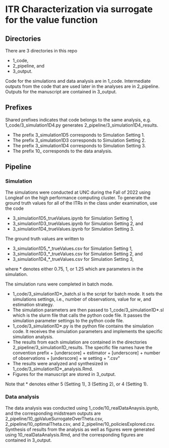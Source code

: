 # ITR Characterization via surrogate for the value function

## Directories
There are 3 directories in this repo

  * 1_code,
  * 2_pipeline, and
  * 3_output.
  
Code for the simulations and data analysis are in 1_code. Intermediate outputs from the code that are used later in the analyses are in  2_pipeline. Outputs for the manuscript are contained in 3_output. 

## Prefixes
Shared prefixes indicates that code belongs to the same analysis, e.g. 1_code/3_simulation1D4.py generates 2_pipeline/3_simulation1D4_results. 

  * The prefix 3_simulation1D5 corresponds to Simulation Setting 1.
  * The prefix 3_simulation1D3 corresponds to Simulation Setting 2.
  * The prefix 3_simulation1D4 corresponds to Simulation Setting 3.
  * The prefix 10_ corresponds to the data analysis.
  
## Pipeline
### Simulation 
The simulations were conducted at UNC during the Fall of 2022 using Longleaf on the high performance computing cluster. To generate the ground truth values for all of the ITRs in the class under examination, use the code

  * 3_simulation1D5_trueValues.ipynb for Simulation Setting 1,
  * 3_simulation1D3_trueValues.ipynb for Simulation Setting 2, and
  * 3_simulation1D4_trueValues.ipynb for Simulation Setting 3.

The ground truth values are written to 

  * 3_simulation1D5_*_trueValues.csv for Simulation Setting 1,
  * 3_simulation1D3_*_trueValues.csv for Simulation Setting 2, and
  * 3_simulation1D4_*_trueValues.csv for Simulation Setting 3,
  
where * denotes either 0.75, 1, or 1.25 which are parameters in the simulation.

The simulation runs were completed in batch mode. 

  * 1_code/3_simulation1D*_batch.sl is the script for batch mode. It sets the simulations settings, i.e., number of observations, value for $w$, and estimation strategy.
  * The simulation parameters are then passed to 1_code/3_simulation1D*.sl which is the slurm file that calls the python code file. It passes the simulation parameter settings to the python code file.
  * 1_code/3_simulation1D*.py is the python file contains the simulation code. It receives the simulation parameters and implements the specific simulation analysis.
  * The results from each simulation are contained in the directories 2_pipeline/3_simulation1D_results. The specific file names have the convention prefix + [underscore] + estimator + [underscore] + number of observations + [underscore] + w setting + ".csv"
  * The results were analyzed and synthesized in 1_code/3_simulation1D*_analysis.Rmd.
  * Figures for the manuscript are stored in 3_output.

Note that * denotes either 5 (Setting 1), 3 (Setting 2), or 4 (Setting 1).

### Data analysis

The data analysis was conducted using 1_code/10_realDataAnaysis.ipynb, and the corresponding midstream outputs are 2_pipeline/10_gpValueSurrogateOverTheta.csv, 2_pipeline/10_optimalTheta.csv, and 2_pipeline/10_policiesExplored.csv. Synthesis of results from the analysis as well as figures were generated using 10_realDataAnalysis.Rmd, and the corresponding figures are contained in 3_output.



  
  
